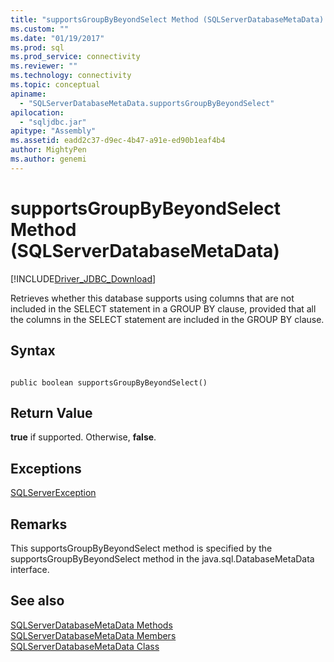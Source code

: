 ```yaml
---
title: "supportsGroupByBeyondSelect Method (SQLServerDatabaseMetaData) | Microsoft Docs"
ms.custom: ""
ms.date: "01/19/2017"
ms.prod: sql
ms.prod_service: connectivity
ms.reviewer: ""
ms.technology: connectivity
ms.topic: conceptual
apiname: 
  - "SQLServerDatabaseMetaData.supportsGroupByBeyondSelect"
apilocation: 
  - "sqljdbc.jar"
apitype: "Assembly"
ms.assetid: eadd2c37-d9ec-4b47-a91e-ed90b1eaf4b4
author: MightyPen
ms.author: genemi
---
```

# supportsGroupByBeyondSelect Method (SQLServerDatabaseMetaData)
[!INCLUDE[Driver_JDBC_Download](../../../includes/driver_jdbc_download.md)]

  Retrieves whether this database supports using columns that are not included in the SELECT statement in a GROUP BY clause, provided that all the columns in the SELECT statement are included in the GROUP BY clause.  
  
## Syntax  
  
```  
  
public boolean supportsGroupByBeyondSelect()  
```  
  
## Return Value  
 **true** if supported. Otherwise, **false**.  
  
## Exceptions  
 [SQLServerException](../../../connect/jdbc/reference/sqlserverexception-class.md)  
  
## Remarks  
 This supportsGroupByBeyondSelect method is specified by the supportsGroupByBeyondSelect method in the java.sql.DatabaseMetaData interface.  
  
## See also  
 [SQLServerDatabaseMetaData Methods](../../../connect/jdbc/reference/sqlserverdatabasemetadata-methods.md)   
 [SQLServerDatabaseMetaData Members](../../../connect/jdbc/reference/sqlserverdatabasemetadata-members.md)   
 [SQLServerDatabaseMetaData Class](../../../connect/jdbc/reference/sqlserverdatabasemetadata-class.md)  
  
  
